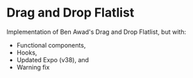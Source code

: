 # Drag and Drop Flatlist
Implementation of Ben Awad's Drag and Drop Flatlist, but with:
- Functional components,
- Hooks,
- Updated Expo (v38), and
- Warning fix
